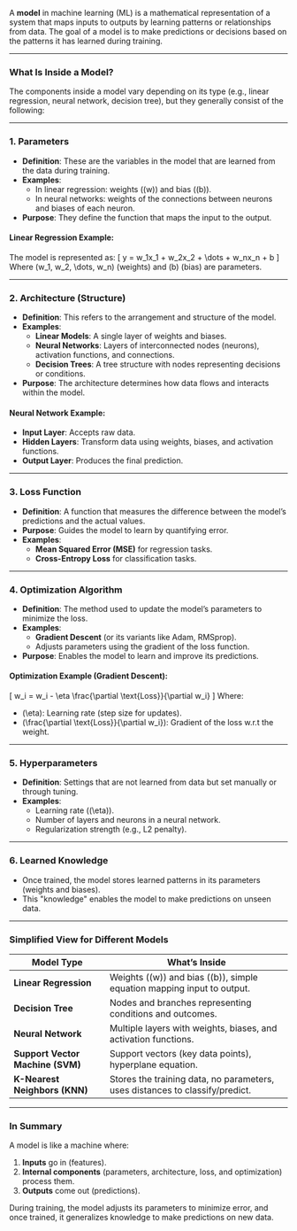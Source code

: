 A **model** in machine learning (ML) is a mathematical representation of a system that maps inputs to outputs by learning patterns or relationships from data. The goal of a model is to make predictions or decisions based on the patterns it has learned during training.

---

### **What Is Inside a Model?**

The components inside a model vary depending on its type (e.g., linear regression, neural network, decision tree), but they generally consist of the following:

---

### **1. Parameters**
- **Definition**: These are the variables in the model that are learned from the data during training.
- **Examples**:
  - In linear regression: weights (\(w\)) and bias (\(b\)).
  - In neural networks: weights of the connections between neurons and biases of each neuron.
- **Purpose**: They define the function that maps the input to the output.
  
#### **Linear Regression Example**:
The model is represented as:
\[
y = w_1x_1 + w_2x_2 + \dots + w_nx_n + b
\]
Where \(w_1, w_2, \dots, w_n\) (weights) and \(b\) (bias) are parameters.

---

### **2. Architecture (Structure)**
- **Definition**: This refers to the arrangement and structure of the model.
- **Examples**:
  - **Linear Models**: A single layer of weights and biases.
  - **Neural Networks**: Layers of interconnected nodes (neurons), activation functions, and connections.
  - **Decision Trees**: A tree structure with nodes representing decisions or conditions.
- **Purpose**: The architecture determines how data flows and interacts within the model.

#### **Neural Network Example**:
- **Input Layer**: Accepts raw data.
- **Hidden Layers**: Transform data using weights, biases, and activation functions.
- **Output Layer**: Produces the final prediction.

---

### **3. Loss Function**
- **Definition**: A function that measures the difference between the model’s predictions and the actual values.
- **Purpose**: Guides the model to learn by quantifying error.
- **Examples**:
  - **Mean Squared Error (MSE)** for regression tasks.
  - **Cross-Entropy Loss** for classification tasks.

---

### **4. Optimization Algorithm**
- **Definition**: The method used to update the model’s parameters to minimize the loss.
- **Examples**:
  - **Gradient Descent** (or its variants like Adam, RMSprop).
  - Adjusts parameters using the gradient of the loss function.
- **Purpose**: Enables the model to learn and improve its predictions.

#### **Optimization Example** (Gradient Descent):
\[
w_i = w_i - \eta \frac{\partial \text{Loss}}{\partial w_i}
\]
Where:
- \(\eta\): Learning rate (step size for updates).
- \(\frac{\partial \text{Loss}}{\partial w_i}\): Gradient of the loss w.r.t the weight.

---

### **5. Hyperparameters**
- **Definition**: Settings that are not learned from data but set manually or through tuning.
- **Examples**:
  - Learning rate (\(\eta\)).
  - Number of layers and neurons in a neural network.
  - Regularization strength (e.g., L2 penalty).

---

### **6. Learned Knowledge**
- Once trained, the model stores learned patterns in its parameters (weights and biases).
- This "knowledge" enables the model to make predictions on unseen data.

---

### **Simplified View for Different Models**
| **Model Type**          | **What’s Inside**                                                                                   |
|--------------------------|----------------------------------------------------------------------------------------------------|
| **Linear Regression**    | Weights (\(w\)) and bias (\(b\)), simple equation mapping input to output.                        |
| **Decision Tree**        | Nodes and branches representing conditions and outcomes.                                          |
| **Neural Network**       | Multiple layers with weights, biases, and activation functions.                                   |
| **Support Vector Machine (SVM)** | Support vectors (key data points), hyperplane equation.                                     |
| **K-Nearest Neighbors (KNN)** | Stores the training data, no parameters, uses distances to classify/predict.                     |

---

### **In Summary**
A model is like a machine where:
1. **Inputs** go in (features).
2. **Internal components** (parameters, architecture, loss, and optimization) process them.
3. **Outputs** come out (predictions).

During training, the model adjusts its parameters to minimize error, and once trained, it generalizes knowledge to make predictions on new data.